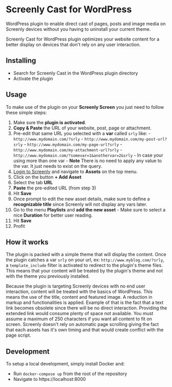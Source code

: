 # Screenly Cast for WordPress

WordPress plugin to enable direct cast of pages, posts and image media on Screenly devices without you having to uninstall your current theme.

Screenly Cast for WordPress plugin optimizes your website content for a better display on devices that don't rely on any user interaction.

## Installing

 * Search for Screenly Cast in the WordPress plugin directory
 * Activate the  plugin

## Usage
To make use of the plugin on your **Screenly Screen** you just need to follow these simple steps:

  1. Make sure the **plugin is activated**.
  2. **Copy & Paste** the URL of your website, post, page or attachment.
  3. Pre-edit that same URL you selected with a **var** called `srly` like:
    - `http://www.mydomain.com/?srly`
    - `http://www.mydomain.com/my-post-url?srly`
    - `http://www.mydomain.com/my-page-url?srly`
    - `http://www.mydomain.com/my-attachment-url?srly`
    - `http://www.mydomain.com/?somevar=1&anothervar=2&srly` - In case your using more than one var
    - **Note** There is no need to apply any value to the var. It just needs to exist on the query.
  4. [Login to Screenly](https://login.screenlyapp.com) and navigate to **Assets** on the top menu.
  5. Click on the button **+ Add Asset**
  6. Select the tab **URL**
  7. **Paste** the pre-edited URL (from step 3)
  8. Hit **Save**
  9. Once prompt to edit the new asset details, make sure to define a **recognizable title** since Screenly will not display any vars later.
  10. Go to the menu **Playlists** and **add the new asset** - Make sure to select a nice **Duration** for better user reading.
  11. Hit **Save**
  12. Profit

## How it works

The plugin is packed with a simple theme that will display the content. Once the plugin catches a var `srly` on your url, ex: `http://www.myblog.com/?srly`, a `template_include` filter is activated to redirect to the plugin's theme files. This means that your content will be treated by the plugin's theme and not with the theme you previously installed.

Because the plugin is targeting Screenly devices with no end user interaction, content will be treated with the basics of WordPress. This means the use of the title, content and featured image. A reduction in markup and functionalities is applied. Example of that is the fact that a text link becomes obsolete since there will be no direct interaction. Providing the extended link would consume plenty of space not available. You must assume a maximum of 250 characters if you want all content to fit on screen. Screenly doesn't rely on automatic page scrolling giving the fact that each assets has it's own timing and that would create conflict with the page script.

## Development

To setup a local development, simply install Docker and:
 * Run `docker-compose up` from the root of the repository
 * Navigate to https://localhost:8000
